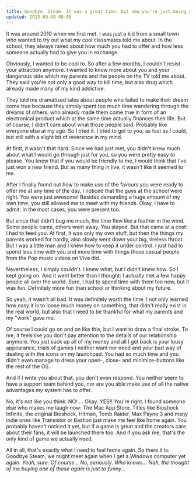 ```yaml
---
title: Goodbye, Steam. It was a great time, but now you're just being a bitch.
updated: 2015-09-08 08:09
---
```


It was around 2010 when we first met. I was just a kid from a small town who wanted to try out what my cool classmates told me about. In the school, they always raved about how much you had to offer and how less someone actually had to give you in exchange.

Obviously, I wanted to be cool to. So after a few months, I couldn't resist your attraction anymore. I wanted to know more about you and your dangerous side which my parents and the people on the TV told me about. They said you're not only a good way to kill time, but also drug which already made many of my kind addictive.

They told me dramatized tales about people who failed to make their dream come true because they simply spent too much time wandering through the dreams of others, who already made them come true in form of an electronical product which at the same time actually finances their life. But of course, I didn't care about what those people said. Probably like everyone else at my age. So I tried it. I tried to get to you, as fast as I could, but still with a slight bit of reverence in my mind.

At first, it wasn't that hard. Since we had just met, you didn't knew much about what I would go through just for you, so you were pretty easy to please. You knew that if you would be friendly to me, I would think that I've just won a new friend. But as many thing in live, it wasn't like it seemed to me.

After I finally found out how to make use of the favours you were ready to offer me at any time of the day, I noticed that the guys at the school were right. You were just awesome! Besides demanding a huge amount of my own time, you still allowed me to meet with my friends. Okay, I have to admit: In the most cases, you were present too.

But since that didn't bug me much, the time flew like a feather in the wind. Some people came, others went away. You stayed. But that came at a cost: I had to feed you. At first, it was only my own stuff, but then the things my parents worked for hardly, also slowly went down your big, tireless throat. But I was a little man and I knew how to keep it under control. I just had to spend less time with you and more time with things those casual people from the Pop music videos on Viva did.

Nevertheless, I simply couldn't. I knew what, but I didn't knew how. So I kept going on. And it went better than I thought: I actually met a few happy people all over the world. Sure, I had to spend time with them too now, but it was fun. Definitely more fun than school or thinking about my future.

So yeah, it wasn't all bad. It was definitely worth the time. I not only learned how easy it is to loose much money on something, that didn't really exist in the real world, but also that I need to be thankful for what my parents and my "work" gave me.

Of course I could go on and on like this, but I want to draw a final stroke. To me, it feels like you don't pay attention to the details of our relationship anymore. You just suck up all of my money and all I get back is your lousy appearance, trials of games I neither want nor need and your bad way of dealing with the icons on my launchpad. You had so much time and you didn't even manage to dress your open-, close- and minimize-buttons like the rest of the OS.

And if I write you about that, you don't even respond. You neither seem to have a support team behind you, nor are you able make use of all the native advantages my system has to offer.

No, it's not like you think. NO! ... Okay. YES!! You're right. I found someone else who makes me laugh now: The Mac App Store. Titles like Bioshock Infinite, the original Bioshock, Hitman, Tomb Raider, Max Payne 3 and many indie ones like Transistor or Bastion just make me feel like home again. You probably haven't noticed it yet, but if a game is great and the creators care about their fans, it will be launched there too. And if you ask me, that's the only kind of game we actually need.

All in all, that's exactly what I need to feel home again. So there it is: Goodbye Steam, we might meet again when I get a Windows computer yet again. *Yeah, sure. Of course... No, seriously. Who knows... Nah, the thought of me buying one of those again is just to funny...*
